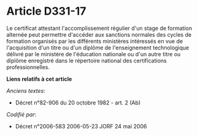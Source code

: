 # Article D331-17

Le certificat attestant l'accomplissement régulier d'un stage de formation alternée peut permettre d'accéder aux sanctions
normales des cycles de formation organisés par les différents ministères intéressés en vue de l'acquisition d'un titre ou
d'un diplôme de l'enseignement technologique délivré par le ministère de l'éducation nationale ou d'un autre titre ou diplôme
enregistré dans le répertoire national des certifications professionnelles.

**Liens relatifs à cet article**

_Anciens textes_:

  - Décret n°82-906 du 20 octobre 1982 - art. 2 (Ab)

_Codifié par_:

  - Décret n°2006-583 2006-05-23 JORF 24 mai 2006
